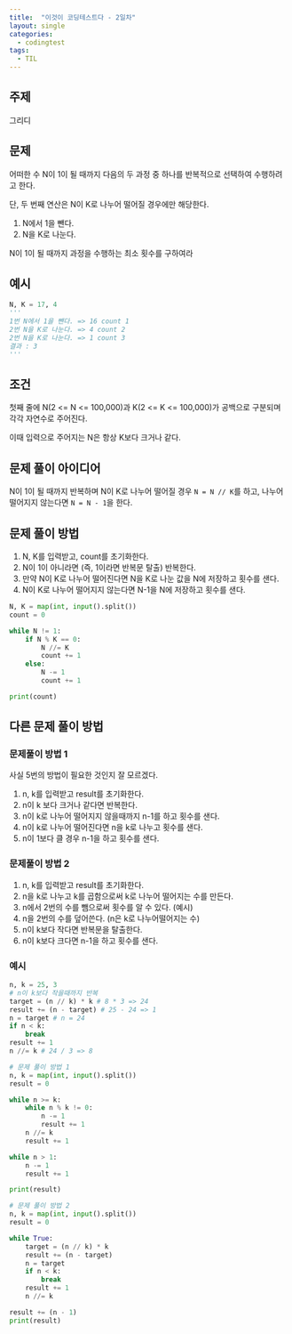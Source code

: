 ```yaml
---
title:  "이것이 코딩테스트다 - 2일차"
layout: single
categories:
  - codingtest
tags:
  - TIL
---
```


## 주제
그리디

## 문제
어떠한 수 N이 1이 될 때까지 다음의 두 과정 중 하나를 반복적으로 선택하여 수행하려고 한다.

단, 두 번째 연산은 N이 K로 나누어 떨어질 경우에만 해당한다.

1. N에서 1을 뺀다.
2. N을 K로 나눈다.

N이 1이 될 때까지 과정을 수행하는 최소 횟수를 구하여라

## 예시
```python
N, K = 17, 4
'''
1번 N에서 1을 뺀다. => 16 count 1
2번 N을 K로 나눈다. => 4 count 2
2번 N을 K로 나눈다. => 1 count 3
결과 : 3
'''
```

## 조건
첫째 줄에 N(2 <= N <= 100,000)과 K(2 <= K <= 100,000)가 공백으로 구분되며 각각 자연수로 주어진다.

이때 입력으로 주어지는 N은 항상 K보다 크거나 같다.

## 문제 풀이 아이디어
N이 1이 될 때까지 반복하며 N이 K로 나누어 떨어질 경우 `N = N // K`를 하고, 나누어 떨어지지 않는다면 `N = N - 1`을 한다.


## 문제 풀이 방법
1. N, K를 입력받고, count를 초기화한다.
2. N이 1이 아니라면 (즉, 1이라면 반복문 탈출) 반복한다.
3. 만약 N이 K로 나누어 떨어진다면 N을 K로 나눈 값을 N에 저장하고 횟수를 샌다.
4. N이 K로 나누어 떨어지지 않는다면 N-1을 N에 저장하고 횟수를 샌다. 

```python
N, K = map(int, input().split())
count = 0

while N != 1:
    if N % K == 0:
        N //= K
        count += 1
    else:
        N -= 1
        count += 1

print(count)
```

## 다른 문제 풀이 방법
### 문제풀이 방법 1
사실 5번의 방법이 필요한 것인지 잘 모르겠다.

1. n, k를 입력받고 result를 초기화한다.
2. n이 k 보다 크거나 같다면 반복한다.
3. n이 k로 나누어 떨어지지 않을때까지 n-1를 하고 횟수를 샌다.
4. n이 k로 나누어 떨어진다면 n을 k로 나누고 횟수를 샌다.
5. n이 1보다 클 경우 n-1을 하고 횟수를 샌다.

### 문제풀이 방법 2
1. n, k를 입력받고 result를 초기화한다.
2. n을 k로 나누고 k를 곱함으로써 k로 나누어 떨어지는 수를 만든다.
3. n에서 2번의 수를 뺌으로써 횟수를 알 수 있다. (예시)
4. n을 2번의 수를 덮어쓴다. (n은 k로 나누어떨어지는 수)
5. n이 k보다 작다면 반복문을 탈출한다.
6. n이 k보다 크다면 n-1을 하고 횟수를 샌다.

### 예시
```python
n, k = 25, 3
# n이 k보다 작을때까지 반복
target = (n // k) * k # 8 * 3 => 24
result += (n - target) # 25 - 24 => 1
n = target # n = 24
if n < k:
    break
result += 1
n //= k # 24 / 3 => 8
```

```python
# 문제 풀이 방법 1
n, k = map(int, input().split())
result = 0

while n >= k:
    while n % k != 0:
        n -= 1
        result += 1
    n //= k
    result += 1 

while n > 1:
    n -= 1
    result += 1

print(result)

# 문제 풀이 방법 2
n, k = map(int, input().split())
result = 0

while True:
    target = (n // k) * k
    result += (n - target)
    n = target
    if n < k:
        break
    result += 1
    n //= k

result += (n - 1)
print(result)
```

